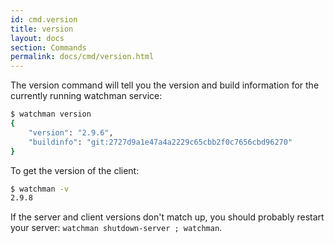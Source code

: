 ```yaml
---
id: cmd.version
title: version
layout: docs
section: Commands
permalink: docs/cmd/version.html
---
```


The version command will tell you the version and build information
for the currently running watchman service:

```bash
$ watchman version
{
    "version": "2.9.6",
    "buildinfo": "git:2727d9a1e47a4a2229c65cbb2f0c7656cbd96270"
}
```

To get the version of the client:

```bash
$ watchman -v
2.9.8
```

If the server and client versions don't match up, you should probably
restart your server: `watchman shutdown-server ; watchman`.
